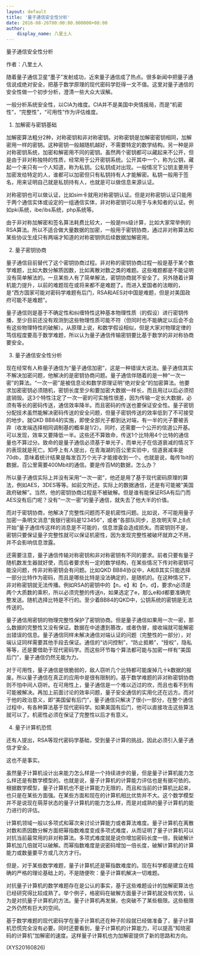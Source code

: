```yaml
---
layout: default
title: '量子通信安全性分析'
date: 2016-08-26T00:00:00.000000+08:00
author:
    display_name: 八里土人
---
```


量子通信安全性分析

作者：八里土人

随着量子通信卫星“墨子”发射成功，近來量子通信成了热点。很多新闻中把量子通信说成绝对安全，把基于数学原理的现代密码学贬得一文不值。这里对量子通信的安全性做一个初步分析，澄清一些大众大误解。

一般分析系统安全性，以CIA为维度。CIA并不是美国中央情报局，而是“机密性”，“完整性”，“可用性”作为评估维度。

1. 加解密与密钥基础

加解密算法粗分2种，对称密钥和非对称密钥。对称密钥是加解密密钥相同，加解密用一样的密钥。这种密钥一般越随机越好，不需要特定的数学结构。另一种是非对称密钥系统，加密和解密用不同的密钥。虽然两个密钥都可以藏起来不公开，但是由于非对称独特的性质，经常用于公开密钥系统。公开其中一个，称为公钥，藏起一个来只有一个人知道，称为私钥。公私钥成对出现。一般情况下公钥主要用于加密发给特定的人，谁都可以加密但只有私钥持有人才能解密。私钥一般用于签名，用来证明自己就是私钥持有人，也就是可以做信息来源认证。

对称密钥也可以做认证，比如sim卡就用对称密钥认证。但是对称密钥认证只能用于两个通信实体或设定的一组通信实体，非对称密钥可以用于与未知者的认证。例如pki系统，ibe/ibs系统，php系统等。

由于非对称加解密和签名算法耗费比较大，一般是ms级计算，比如大家常举例的RSA算法。所以不适合做大量数据的加密，一般用于密钥协商，通过非对称算法和某些协议生成只有两端才知道的对称密钥供后续数据加解密用。

2. 量子密钥协商

量子通信目前替代了这个密钥协商过程。非对称的密钥协商过程一般是基于某个数学难题，比如大数分解质因数，比如离散对数之类的难题。这些难题都是不能证明没有简单解法的。一旦某些人有了简单解法，密钥协商就不安全了。另外随着计算机能力提升，以前的难题现在或将来都不是难题了。而进入爱国者的法眼的，是“西方国家可能对密码学难题有后门，RSA和AES对中国是难题，但是对美国政府可能不是难题”。

量子通信则是基于不确定性和纠缠特性这种基本物理性质（的假设）进行密钥传播，至少目前还没有观测到这些物理性质可能不符（但同时也不能确定以后会不会有这些物理特性的破解）。从原理上说，和数学假设相似，但是大家对物理定律的笃信程度要高于数学难题，所以认为量子通信传输密钥要比基于数学的非对称协商要安全。

3. 量子通信安全性分析

现在经常有人称量子通信为“量子通信加密”，这是一种错误大说法。量子通信其实不解决加密问题，他解决的是密钥协商问题。量子通信伴随着的是一种“一次一密”的算法。“一次一密”是被信息论和数学原理证明“绝对安全”的加密算法。他要求加密密钥必须随机，密钥长度至少和要加密大数据一样长，而且用过以后必须彻底销毁。这3个特性注定了一次一密的可实施性很差，因为传输一定长大数据，必须有等长的密码传送，通信效率降半。而且密码的传送也要保证安全性。量子密钥分配技术虽然能解决密码传送的安全问题，但量子密钥传送的效率低到了不可接受的地步。就QKD BB84的实施，即使全部光子都到达对端，有一半的光子要被丢弃（收发端选择相同调制基的概率是1/2）。同时，还需要一个公开的信道公开基。可以发现，效率又要降低一半。这些还不算致命，传送1个比特用4个比特的通信量也不算过分。致命的是量子通信必须基于单光子，而单光子在信道衰减的情况下的表现就是死亡。知呼上有人提出，在青海湖的百公里实验中，信道衰减率是70db，意味着统计结果是每发百万个光子才能接收到一个。也就是说，每传1bit的数据，百公里需要400Mbit的通信。要是传百M的数据，怎么办？

所以量子通信实际上并没有采用“一次一密”，他还是用了基于现代密码原理的算法，例如AES，3DES等等。如前文所述，实际上的数据通信，还是有可能被“美国政府破解”。当然，他的密钥协商过程是不被破解。但是谁有能保证RSA有后门而AES没有后门呢？没有“一次一密”的量子通信，就失去了他大半的价值。

而对于密钥协商，他解决了完整性问题而不是机密性问题。比如说，不可能用量子加密一条明文消息“我银行密码是123456”，或者“各部队同步，总攻明天早上8点开始”量子通信传这样的消息是不可能的，信息泄露会造成损失。而密钥则不是，密钥只要保证量子完整性就可以保证机密性，因为发现完整性被破坏就弃之不用，并不会影响信息泄露。

还需要注意，量子通信传输对称密钥和非对称密钥有不同的要求。前者只要有量子随机数发生器就好使，而后者要求有一定的数学结构，在某些情况下传对称密钥可能没问题，传非对称密钥会有问题。比如QKD BB84协议中，A和B其实只能选择一部分比特作为密码，而且是哪些比特是没法确定的，是随机的。在这种情况下，非对称密钥就无法传播。例如RSA的密钥中的【n，e】和【n，d】，要求n必须是两个大质数的乘积，所以必须完整的传送n，如果选定了e，那么e和d都要准确完整发送。随机选择比特是不行的。至少着BB84的QKD中，公钥系统的密钥是无法传送的。

量子通信用密钥的物理完整性保护了密钥协商。但是量子通信如果用一次一密，那么数据的完整性又没有保证。数据在中途遭到篡改，或者伪冒，接收端就可能解密出错误的信息。量子通信同样未解决通信对端认证的问题（完整性的一部分），对端认证同样需要其他手段去保证。通信的“访问控制”，“防止抵赖”，“授权”，隐私等等，还是要借助于现代密码学。而这些环节每个算法都可能与加密一样有“美国后门”，量子通信仍然无能为力。

对于可用性，量子通信是很脆弱的，敌人窃听几个比特都可能废掉几十k数据的报废。所以量子通信在真正的应用中是很有限制的。基于数学难题的非对称密钥协商则不怕中间人窃听。在可用性上，量子通信是一个难以迈过的坎，而且也看不到有可能被解决。再加上前面讨论的效率问题，量子安全通信的实用化还在远方。而对于他的政治意义，即“美国留有后门”，量子通信只解决了很小一部分，在整个通信过程中，有各种算法基于现代密码学。如果美国有后门，他可以直接攻击这些算法就可以了。机密性必须在保证了完整性以后才有意义。

4. 量子计算机恐慌

还有人提出，RSA等现代密码学基础，受到量子计算的挑战，因此必须引入量子通信才安全。

这也不是事实。

虽然量子计算机设计出来能力怎么样是一个持续进步的量，但是量子计算机能力怎么样还是有数学模型的。也就是说，量子计算机的计算能力评估也是有据可依的。根据数学模型，量子计算机也不是计算能力无限的，而且和当前的计算机比起来，也只是在某些方面强。在某些方面和现在的计算机相比优势并不大。这个数学模型并不是说现在萌芽状态的量子计算机的能力怎么样，而是对成熟的量子计算机的能力进行的评估。

计算机领域一般以多项式和幂次来讨论计算能力或者算法难度。量子计算机在离散对数和质因数分解方面把幂指数难度变成多项式难度，从而证明了量子计算机可以对抗当前最常用的非对称算法。多项式难度就是说你增加密码长度一倍，我破解计算机加几倍就可以破解。而幂指数难度是说密码增加一倍长度，破解计算机的计算能力或数量要平方或几次方才行。

但是，对于某些数学难题，量子计算机还是幂指数难度的。现在科学都是建立在精确的严格的理论基础上的，不是随便吹：量子计算机解决一切难题。

对抗量子计算机的数学难题存在是公认的事实，基于这些难题设计的加解密算法也已经研究得比较成熟了。举个例子，格密码在破解方面量子计算机就没有优势，认为是对抗量子计算机的方法。量子计算机再发展，也突破不了某些极限。这些极限之外仍然有巨大的空间。

基于数学难题的现代密码学在量子计算机还在种子阶段就已经做准备了，量子计算机恐慌完全没有必要。同时还要看到，量子计算机的计算能力，可以提高“知晓密码的计算机”加解密的速度。这样量子计算机也为加解密提供了新的思路和方向。

(XYS20160826)

